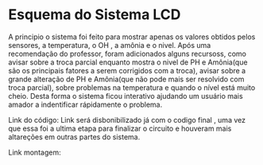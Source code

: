 # Esquema do Sistema LCD

A principio o sistema foi feito para mostrar apenas os valores obtidos pelos sensores, a temperatura, o OH , a amônia e o nivel. Após uma recomendação do professor, foram adicionados alguns recursoss, como avisar sobre a troca parcial enquanto mostra o nivel de PH e Amônia(que são os principais fatores a serem corrigidos com a troca), avisar sobre a grande alteração de PH e Amônia(que não pode mais ser resolvido com troca parcial), sobre problemas na temperatura e quando o nível está muito cheio. 
Desta forma o sistema ficou interativo ajudando um usuário mais amador a indentificar rápidamente o problema. 

Link do código:
Link será disbonibilizado já com o codigo final , uma vez que essa foi a ultima etapa para finalizar o circuito e houveram mais altareções em outras partes do sistema.


Link montagem:

